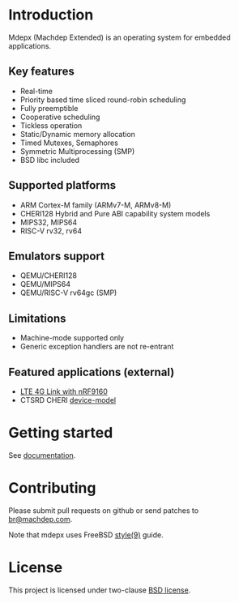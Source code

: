 # Introduction

Mdepx (Machdep Extended) is an operating system for embedded applications.

## Key features
- Real-time
- Priority based time sliced round-robin scheduling
- Fully preemptible
- Cooperative scheduling
- Tickless operation
- Static/Dynamic memory allocation
- Timed Mutexes, Semaphores
- Symmetric Multiprocessing (SMP)
- BSD libc included

## Supported platforms
- ARM Cortex-M family (ARMv7-M, ARMv8-M)
- CHERI128 Hybrid and Pure ABI capability system models
- MIPS32, MIPS64
- RISC-V rv32, rv64

## Emulators support
  * QEMU/CHERI128
  * QEMU/MIPS64
  * QEMU/RISC-V rv64gc (SMP)

## Limitations
  * Machine-mode supported only
  * Generic exception handlers are not re-entrant

## Featured applications (external)
  * [LTE 4G Link with nRF9160](https://github.com/machdep/nrf9160)
  * CTSRD CHERI [device-model](https://github.com/CTSRD-CHERI/device-model)

# Getting started

See [documentation](https://machdep.uk).

# Contributing

Please submit pull requests on github or send patches to br@machdep.com.

Note that mdepx uses FreeBSD [style(9)](https://www.freebsd.org/cgi/man.cgi?query=style&sektion=9) guide.

# License

This project is licensed under two-clause [BSD license](https://en.wikipedia.org/wiki/BSD_licenses#2-clause_license_(%22Simplified_BSD_License%22_or_%22FreeBSD_License%22)).
